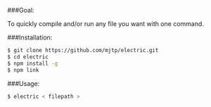 ###Goal:

  To quickly compile and/or run any file you want with one command. 

###Installation:

```sh
$ git clone https://github.com/mjtp/electric.git
$ cd electric
$ npm install -g
$ npm link
```
  
###Usage:

```sh
$ electric < filepath >
```
  
